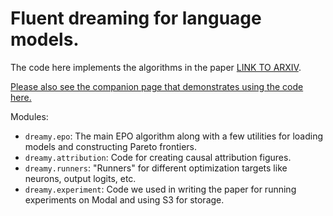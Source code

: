 # Fluent dreaming for language models.

The code here implements the algorithms in the paper [LINK TO ARXIV](http://arxiv).

[Please also see the companion page that demonstrates using the code here.](https://confirmlabs.org/posts/dreamy.html)

Modules:
- `dreamy.epo`: The main EPO algorithm along with a few utilities for loading models and constructing Pareto frontiers.
- `dreamy.attribution`: Code for creating causal attribution figures.
- `dreamy.runners`: "Runners" for different optimization targets like neurons, output logits, etc.
- `dreamy.experiment`: Code we used in writing the paper for running experiments on Modal and using S3 for storage.

